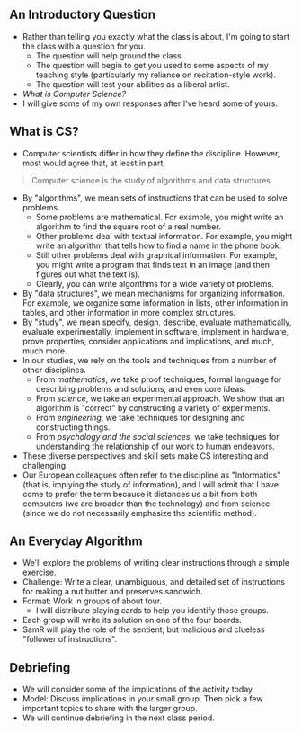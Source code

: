 An Introductory Question
------------------------

* Rather than telling you exactly what the class is about,
  I'm going to start the class with a question for you.
    * The question will help ground the class. 
    * The question will begin to get you used to some aspects of my 
      teaching style (particularly my
      reliance on recitation-style work).
    * The question will test your abilities as a liberal artist.
* *What is Computer Science?*
* I will give some of my own responses after I've heard some of yours.

What is CS?
-----------

* Computer scientists differ in how they define the discipline.
  However, most would agree that, at least in part,
> Computer science is the study of algorithms and data structures.
* By "algorithms", we mean sets of instructions that can be used
  to solve problems.  
    * Some problems are mathematical.  For example, you
      might write an algorithm to find the square root of a real number.
    * Other problems deal with textual information.  For example, you might
      write an algorithm that tells how to find a name in the phone book.
    * Still other problems deal with graphical information.  For example,
      you might write a program that finds text in an image (and then
      figures out what the text is).
    * Clearly, you can write algorithms for a wide variety of problems.
* By "data structures", we mean mechanisms for organizing information.
  For example, we organize some information in lists, other information
  in tables, and other information in more complex structures.
* By "study", we mean specify, design, describe, evaluate
  mathematically, evaluate experimentally, implement in software, implement
  in hardware, prove properties, consider applications and implications,
  and much, much more.
* In our studies, we rely on the tools and techniques from a number of
  other disciplines.  
    * From *mathematics*, we take proof techniques, formal language 
      for describing problems and solutions, and even core ideas.  
    * From *science*, we take an experimental approach.  We show that
      an algorithm is "correct" by constructing a variety of experiments.
    * From *engineering*, we take techniques for designing and 
      constructing things.  
    * From *psychology and the social sciences*, we take techniques 
      for understanding the relationship of our work to human endeavors.
* These diverse perspectives and skill sets make CS interesting and 
  challenging.
* Our European colleagues often refer to the discipline as "Informatics"
  (that is, implying the study of information), and I will admit that I have 
  come to prefer the term because it distances us a bit from both computers
  (we are broader than the technology) and from science (since we do not
  necessarily emphasize the scientific method).

An Everyday Algorithm
---------------------

* We'll explore the problems of writing clear instructions through a
  simple exercise.
* Challenge: Write a clear, unambiguous, and detailed set of instructions
  for making a nut butter and preserves sandwich.
* Format: Work in groups of about four. 
    * I will distribute playing cards to help you identify those
      groups.
* Each group will write its solution on one of the four boards.
* SamR will play the role of the sentient, but malicious and clueless
  "follower of instructions".

Debriefing
----------

* We will consider some of the implications of the activity today.
* Model: Discuss implications in your small group.  Then pick a few
  important topics to share with the larger group.
* We will continue debriefing in the next class period.

